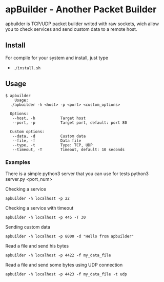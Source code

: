 # apBuilder - Another Packet Builder

apbuilder is TCP/UDP packet builder writed with raw sockets, wich allow you to check services and send custom data to a remote host.

## Install

For compile for your system and install, just type
  
  * `./install.sh`

## Usage

    $ apbuilder
        Usage:
      ./apbuilder -h <host> -p <port> <custom_options>

      Options:
       --host, -h 			Target host
       --port, -p 			Target port, default: port 80

      Custom options:
       --data, -d 			Custom data
       --file, -f 			Data file
       --type, -t 			Type: TCP, UDP
       --timeout, -T 		Timeout, default: 10 seconds 
 
 
### Examples
 

There is a simple python3 server that you can use for tests
      python3 server.py <port_num>
   
   
Checking a service


    apbuilder -h localhost -p 22
    
Checking a service with timeout

    apbuilder -h localhost -p 445 -T 30
   
Sending custom data

    apbuilder -h localhost -p 8000 -d "Hello from apbuilder"
    
Read a file and send his bytes

    apbuilder -h localhost -p 4422 -f my_data_file
 
Read a file and send some bytes using UDP connection

    apbuilder -h localhost -p 4423 -f my_data_file -t udp


